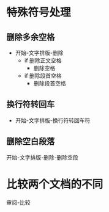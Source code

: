 # 特殊符号处理
## 删除多余空格
- 开始-文字排版-删除
	- if 删除正文空格
		- 删除空格
	- if 删除段首空格
		- 删除段首空格
## 换行符转回车
- 开始-文字排版-换行符转回车符

## 删除空白段落
开始-文字排版-删除-删除空段

# 比较两个文档的不同
审阅-比较